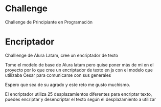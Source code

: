 # Challenge
 Challenge de Principiante en Programación
 
# Encriptador

Challlenge de Alura Latam, cree un encriptador de texto

Tome el modelo de base de Alura latam pero quise poner más de mi en el proyecto por lo que cree un encriptador de texto en js con el modelo que utilizaba Cesar para comunicarse con sus generales

Espero que sea de su agrado y este reto me gusto muchismo.

El encriptador utiliza 25 desplazamientos diferentes para encriptar texto, puedes encriptar y desencriptar el texto según el desplazamiento a utilizar
